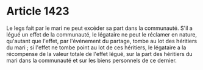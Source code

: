 # Article 1423

Le legs fait par le mari ne peut excéder sa part dans la communauté.   S'il a légué un effet de la communauté, le légataire ne peut le réclamer en nature, qu'autant que l'effet, par l'événement du partage, tombe au lot des héritiers du mari ; si l'effet ne tombe point au lot de ces héritiers, le légataire a la récompense de la valeur totale de l'effet légué, sur la part des héritiers du mari dans la communauté et sur les biens personnels de ce dernier.